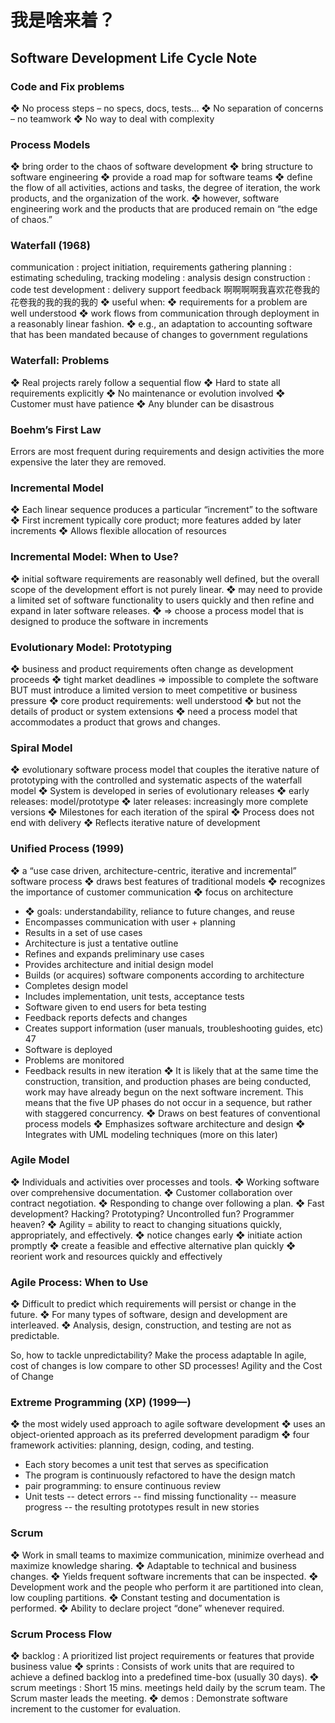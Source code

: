 # 我是啥来着？
## Software Development Life Cycle Note

### Code and Fix problems

❖ No process steps – no specs, docs, tests…
❖ No separation of concerns – no teamwork
❖ No way to deal with complexity

### Process Models
❖ bring order to the chaos of software development
❖ bring structure to software engineering
❖ provide a road map for software teams
❖ define the flow of all activities, actions and tasks, the degree
of iteration, the work products, and the organization of the
work.
❖ however, software engineering work and the products
that are produced remain on “the edge of chaos.”

### Waterfall (1968)
communication : project initiation, requirements gathering
planning : estimating scheduling, tracking
modeling : analysis design
construction : code test
development : delivery support feedback
啊啊啊啊我喜欢花卷我的花卷我的我的我的我的
❖ useful when:
❖ requirements for a problem are well understood
❖ work flows from communication through
deployment in a reasonably linear fashion.
❖ e.g., an adaptation to accounting software that has been
mandated because of changes to government regulations
### Waterfall: Problems
❖ Real projects rarely follow a sequential flow
❖ Hard to state all requirements explicitly
❖ No maintenance or evolution involved
❖ Customer must have patience
❖ Any blunder can be disastrous
### Boehm’s First Law
Errors are most frequent during requirements and design activities 
the more expensive the later they are removed.
### Incremental Model
❖ Each linear sequence produces a particular “increment”
to the software
❖ First increment typically core product; more features
added by later increments
❖ Allows flexible allocation of resources
### Incremental Model: When to Use?
❖ initial software requirements are reasonably well
defined, but the overall scope of the development effort
is not purely linear.
❖ may need to provide a limited set of software
functionality to users quickly and then refine and
expand in later software releases.
❖ => choose a process model that is designed to produce
the software in increments
### Evolutionary Model: Prototyping
❖ business and product requirements often change as
development proceeds
❖ tight market deadlines => impossible to complete the
software BUT must introduce a limited version to meet
competitive or business pressure
❖ core product requirements: well understood
❖ but not the details of product or system extensions
❖ need a process model that accommodates a product that
grows and changes.
### Spiral Model
❖ evolutionary software process model that couples the iterative
nature of prototyping with the controlled and systematic aspects
of the waterfall model
❖ System is developed in series of evolutionary releases
❖ early releases: model/prototype
❖ later releases: increasingly more complete versions
❖ Milestones for each iteration of the spiral
❖ Process does not end with delivery
❖ Reflects iterative nature of development
### Unified Process (1999)
❖ a “use case driven, architecture-centric, iterative and
incremental” software process
❖ draws best features of traditional models
❖ recognizes the importance of customer communication
❖ focus on architecture
- ❖ goals: understandability, reliance to future changes,
and reuse
- Encompasses communication with user + planning
- Results in a set of use cases
- Architecture is just a tentative outline
- Refines and expands preliminary use cases
- Provides architecture and initial design model
- Builds (or acquires)
software components
according to architecture
- Completes design model
- Includes implementation,
unit tests, acceptance tests
- Software given to end users for beta testing
- Feedback reports defects and changes
- Creates support information (user
manuals, troubleshooting guides, etc)
47
- Software is deployed
- Problems are monitored
- Feedback results in new iteration
❖ It is likely that at the same time the construction,
transition, and production phases are being conducted,
work may have already begun on the next software
increment. This means that the five UP phases do not
occur in a sequence, but rather with staggered
concurrency.
❖ Draws on best features of conventional process models
❖ Emphasizes software architecture and design
❖ Integrates with UML modeling techniques (more on this
later)
### Agile Model
❖ Individuals and activities over processes and tools.
❖ Working software over comprehensive documentation.
❖ Customer collaboration over contract negotiation.
❖ Responding to change over following a plan.
❖ Fast development? Hacking? Prototyping? Uncontrolled
fun? Programmer heaven?
❖ Agility = ability to react to changing situations quickly,
appropriately, and effectively.
❖ notice changes early
❖ initiate action promptly
❖ create a feasible and effective alternative plan quickly
❖ reorient work and resources quickly and effectively
### Agile Process: When to Use
❖ Difficult to predict which requirements will persist or
change in the future.
❖ For many types of software, design and development
are interleaved.
❖ Analysis, design, construction, and testing are not as
predictable.

So, how to tackle unpredictability?
Make the process adaptable
In agile, cost of changes is low compare to other SD processes!
Agility and the Cost of Change

### Extreme Programming (XP) (1999—)
❖ the most widely used approach to agile software
development
❖ uses an object-oriented approach as its preferred
development paradigm
❖ four framework activities: planning, design, coding, and
testing.
- Each story becomes a unit test that serves as
specification
- The program is continuously refactored to
have the design match
- pair programming:
to ensure continuous review
- Unit tests
-- detect errors
-- find missing functionality
-- measure progress
-- the resulting prototypes result in new stories
### Scrum
❖ Work in small teams to maximize communication,
minimize overhead and maximize knowledge sharing.
❖ Adaptable to technical and business changes.
❖ Yields frequent software increments that can be inspected.
❖ Development work and the people who perform it are
partitioned into clean, low coupling partitions.
❖ Constant testing and documentation is performed.
❖ Ability to declare project “done” whenever required.
### Scrum Process Flow
❖ backlog : A prioritized list project requirements or
features that provide business value
❖ sprints : Consists of work units that are required to
achieve a defined backlog into a predefined
time-box (usually 30 days).
❖ scrum meetings : Short 15 mins. meetings held daily by the scrum
team. The Scrum master leads the meeting.
❖ demos : Demonstrate software increment to the
customer for evaluation.
